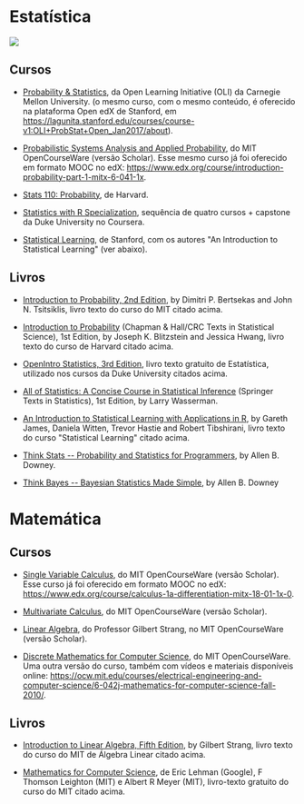 # Estatística

![](https://media.giphy.com/media/PEf0FKazthTUI/giphy.gif)

## Cursos

* [Probability & Statistics](http://oli.cmu.edu/courses/all-oli-courses/statistics-course-details/), da Open Learning Initiative (OLI) da Carnegie Mellon University. (o mesmo curso, com o mesmo conteúdo, é oferecido na plataforma Open edX de Stanford, em https://lagunita.stanford.edu/courses/course-v1:OLI+ProbStat+Open_Jan2017/about).

* [Probabilistic Systems Analysis and Applied Probability](https://ocw.mit.edu/courses/electrical-engineering-and-computer-science/6-041sc-probabilistic-systems-analysis-and-applied-probability-fall-2013/), do MIT OpenCourseWare (versão Scholar). Esse mesmo curso já foi oferecido em formato MOOC no edX: https://www.edx.org/course/introduction-probability-part-1-mitx-6-041-1x.

* [Stats 110: Probability](https://projects.iq.harvard.edu/stat110/home), de Harvard.

* [Statistics with R Specialization](https://www.coursera.org/specializations/statistics), sequência de quatro cursos + capstone da Duke University no Coursera.

* [Statistical Learning](https://lagunita.stanford.edu/courses/HumanitiesSciences/StatLearning/Winter2016/about), de Stanford, com os autores "An Introduction to Statistical Learning" (ver abaixo).

## Livros

* [Introduction to Probability, 2nd Edition](https://www.amazon.com/Introduction-Probability-2nd-Dimitri-Bertsekas/dp/188652923X), by Dimitri P. Bertsekas and John N. Tsitsiklis, livro texto do curso do MIT citado acima.

* [Introduction to Probability](https://www.amazon.com/Introduction-Probability-Chapman-Statistical-Science/dp/1466575573) (Chapman & Hall/CRC Texts in Statistical Science), 1st Edition, by Joseph K. Blitzstein  and Jessica Hwang, livro texto do curso de Harvard citado acima.

* [OpenIntro Statistics, 3rd Edition](https://www.openintro.org/stat/textbook.php), livro texto gratuito de Estatística, utilizado nos cursos da Duke University citados acima.

* [All of Statistics: A Concise Course in Statistical Inference](https://www.amazon.com/All-Statistics-Statistical-Inference-Springer/dp/0387402721) (Springer Texts in Statistics), 1st Edition, by Larry Wasserman.

* [An Introduction to Statistical Learning with Applications in R](http://www-bcf.usc.edu/~gareth/ISL/), by Gareth James, Daniela Witten, Trevor Hastie and Robert Tibshirani, livro texto do curso "Statistical Learning" citado acima.

* [Think Stats -- Probability and Statistics for Programmers](http://greenteapress.com/thinkstats/), by Allen B. Downey.

* [Think Bayes -- Bayesian Statistics Made Simple](http://greenteapress.com/wp/think-bayes/), by Allen B. Downey

# Matemática

## Cursos

* [Single Variable Calculus](https://ocw.mit.edu/courses/mathematics/18-01sc-single-variable-calculus-fall-2010/), do MIT OpenCourseWare (versão Scholar). Esse curso já foi oferecido em formato MOOC no edX: https://www.edx.org/course/calculus-1a-differentiation-mitx-18-01-1x-0.

* [Multivariate Calculus](https://ocw.mit.edu/courses/mathematics/18-02sc-multivariable-calculus-fall-2010/), do MIT OpenCourseWare (versão Scholar).

* [Linear Algebra](https://ocw.mit.edu/courses/mathematics/18-06sc-linear-algebra-fall-2011/), do Professor Gilbert Strang, no MIT OpenCourseWare (versão Scholar).

* [Discrete Mathematics for Computer Science](https://ocw.mit.edu/courses/electrical-engineering-and-computer-science/6-042j-mathematics-for-computer-science-spring-2015/), do MIT OpenCourseWare. Uma outra versão do curso, também com vídeos e materiais disponíveis online: https://ocw.mit.edu/courses/electrical-engineering-and-computer-science/6-042j-mathematics-for-computer-science-fall-2010/.

## Livros

* [Introduction to Linear Algebra, Fifth Edition](https://www.amazon.com/Introduction-Linear-Algebra-Gilbert-Strang/dp/0980232775), by Gilbert Strang, livro texto do curso do MIT de Álgebra Linear citado acima.

* [Mathematics for Computer Science](https://courses.csail.mit.edu/6.042/spring17/mcs.pdf), de Eric Lehman (Google), F Thomson Leighton (MIT) e Albert R Meyer (MIT), livro-texto gratuito do curso do MIT citado acima.







  
